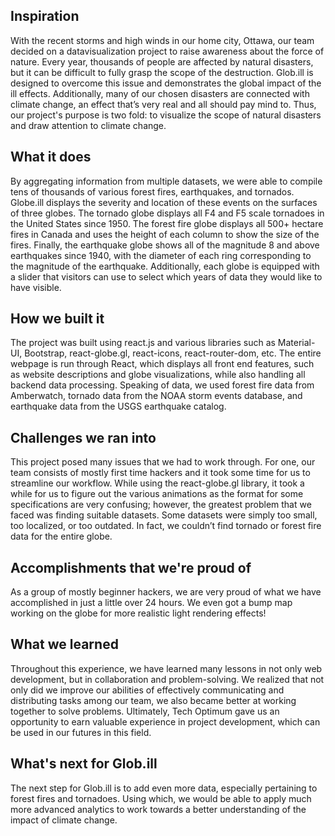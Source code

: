 ## Inspiration
With the recent storms and high winds in our home city, Ottawa, our team decided on a datavisualization project to raise awareness about the force of nature. Every year, thousands of people are affected by natural disasters, but it can be difficult to fully grasp the scope of the destruction. Glob.ill is designed to overcome this issue and demonstrates the global impact of the ill effects. Additionally, many of our chosen disasters are connected with climate change, an effect that’s very real and all should pay mind to. Thus, our project's purpose is two fold: to visualize the scope of natural disasters and draw attention to climate change.

## What it does
By aggregating information from multiple datasets, we were able to compile tens of thousands of various forest fires, earthquakes, and tornados. Globe.ill displays the severity and location of these events on the surfaces of three globes. The tornado globe displays all F4 and F5 scale tornadoes in the United States since 1950. The forest fire globe displays all 500+ hectare fires in Canada and uses the height of each column to show the size of the fires. Finally, the earthquake globe shows all of the magnitude 8 and above earthquakes since 1940, with the diameter of each ring corresponding to the magnitude of the earthquake. Additionally, each globe is equipped with a slider that visitors can use to select which years of data they would like to have visible.

## How we built it
The project was built using react.js and various libraries such as Material-UI, Bootstrap, react-globe.gl, react-icons, react-router-dom, etc. The entire webpage is run through React, which displays all front end features, such as website descriptions and globe visualizations, while also handling all backend data processing. 
Speaking of data, we used forest fire data from Amberwatch, tornado data from the NOAA storm events database, and earthquake data from the USGS earthquake catalog.

## Challenges we ran into
This project posed many issues that we had to work through. For one, our team consists of mostly first time hackers and it took some time for us to streamline our workflow. While using the react-globe.gl library, it took a while for us to figure out the various animations as the format for some specifications are very confusing; however, the greatest problem that we faced was finding suitable datasets. Some datasets were simply too small, too localized, or too outdated. In fact, we couldn’t find tornado or forest fire data for the entire globe.

## Accomplishments that we're proud of
As a group of mostly beginner hackers, we are very proud of what we have accomplished in just a little over 24 hours. We even got a bump map working on the globe for more realistic light rendering effects!

## What we learned
Throughout this experience, we have learned many lessons in not only web development, but in collaboration and problem-solving. We realized that not only did we improve our abilities of effectively communicating and distributing tasks among our team, we also became better at working together to solve problems. Ultimately, Tech Optimum gave us an opportunity to earn valuable experience in project development, which can be used in our futures in this field. 

## What's next for Glob.ill
The next step for Glob.ill is to add even more data, especially pertaining to forest fires and tornadoes. Using which, we would be able to apply much more advanced analytics to work towards a better understanding of the impact of climate change.
